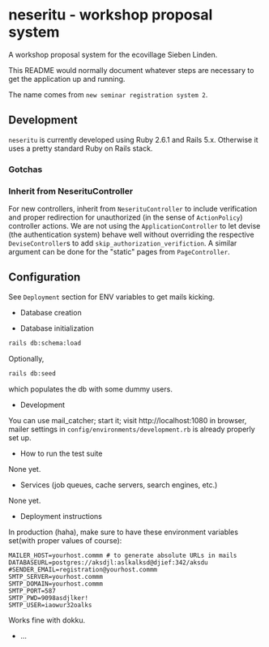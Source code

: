 # neseritu - workshop proposal system

A workshop proposal system for the ecovillage Sieben Linden.

This README would normally document whatever steps are necessary to get the
application up and running.

The name comes from `new seminar registration system 2`.

## Development

`neseritu` is currently developed using Ruby 2.6.1 and Rails 5.x.
Otherwise it uses a pretty standard Ruby on Rails stack.

### Gotchas

### Inherit from NeserituController
For new controllers, inherit from `NeserituController` to include verification and proper redirection for unauthorized (in the sense of `ActionPolicy`) controller actions. We are not using the `ApplicationController` to let devise (the authentication system) behave well without overriding the respective `DeviseController`s to add `skip_authorization_verifiction`. A similar argument can be done for the "static" pages from `PageController`.

## Configuration

See `Deployment` section for ENV variables to get mails kicking.

* Database creation

* Database initialization

```bash
rails db:schema:load
```

Optionally,

```bash
rails db:seed
```
which populates the db with some dummy users.

* Development

You can use mail_catcher; start it; visit http://localhost:1080 in browser, mailer settings in `config/environments/development.rb` is already properly set up.

* How to run the test suite

None yet.

* Services (job queues, cache servers, search engines, etc.)

None yet.

* Deployment instructions

In production (haha), make sure to have these environment variables set(with proper values of course):

    MAILER_HOST=yourhost.commm # to generate absolute URLs in mails
    DATABASEURL=postgres://aksdjl:aslkalksd@djief:342/aksdu
    #SENDER_EMAIL=registration@yourhost.commm
    SMTP_SERVER=yourhost.commm
    SMTP_DOMAIN=yourhost.commm
    SMTP_PORT=587
    SMTP_PWD=9098asdjlker!
    SMTP_USER=iaowur32oalks

Works fine with dokku.

* ...

